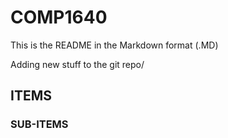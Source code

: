 # COMP1640

This is the README in the Markdown format (.MD)

Adding new stuff to the git repo/

## ITEMS

### SUB-ITEMS
